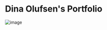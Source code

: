 # Dina Olufsen's Portfolio

![image](https://user-images.githubusercontent.com/91533917/171837753-b9d72e75-2509-4f47-8efb-a907d001acc5.png)
